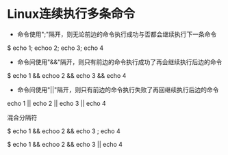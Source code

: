 # Linux连续执行多条命令

- 命令使用";"隔开，则无论前边的命令执行成功与否都会继续执行下一条命令

$ echo 1; echoo 2; echo 3; echo 4

- 命令间使用"&&"隔开，则只有前边的命令执行成功了再会继续执行后边的命令

$ echo 1 && echoo 2 && echo 3 && echo 4

- 命令间使用"||"隔开，则只有前边的命令执行失败了再回继续执行后边的命令

echo 1 || echo 2 || echo 3 || echo 4

混合分隔符

$ echo 1 && echoo 2 && echo 3 ; echo 4

$ echo 1 && echoo 2 && echo 3 || echo 4